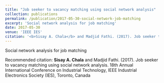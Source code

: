 ```yaml
---
title: "Job seeker to vacancy matching using social network analysis"
collection: publications
permalink: /publication/2017-05-30-social-network-job-matching
excerpt: 'Social network analysis for job matching'
date: 2017-05-30
venue: 'IEEE IES'
citation: '<b>Sisay A. Chala</b> and Madjid Fathi. (2017). Job seeker to vacancy matching using social network analysis. 18th Annual International Conference on Industrial Technology, IEEE Industrial Electronics Society (IES), Toronto, Canada'
---
```

Social network analysis for job matching

Recommended citation: <b>Sisay A. Chala</b> and Madjid Fathi. (2017). Job seeker to vacancy matching using social network analysis. 18th Annual International Conference on Industrial Technology, IEEE Industrial Electronics Society (IES), Toronto, Canada